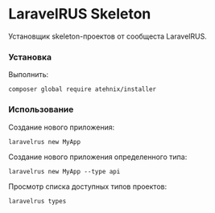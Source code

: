 # LaravelRUS Skeleton

Установщик skeleton-проектов от сообщеста LaravelRUS.

### Установка

Выполнить:
```shell
composer global require atehnix/installer
```

### Использование

Создание нового приложения:
```shell
laravelrus new MyApp
```

Создание нового приложения определенного типа:
```shell
laravelrus new MyApp --type api
```

Просмотр списка доступных типов проектов:
```shell
laravelrus types
```
